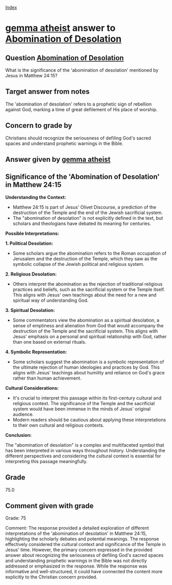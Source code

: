 
[Index](../../index.md)
# [gemma atheist](../../answering_models/gemma_atheist.md) answer to [Abomination of Desolation](../../questions/Abomination_of_Desolation.md)

## Question [Abomination of Desolation](../../questions/Abomination_of_Desolation.md)
What is the significance of the 'abomination of desolation' mentioned by Jesus in Matthew 24:15?

## Target answer from notes
The 'abomination of desolation' refers to a prophetic sign of rebellion against God, marking a time of great defilement of His place of worship.

## Concern to grade by
Christians should recognize the seriousness of defiling God's sacred spaces and understand prophetic warnings in the Bible.

## Answer given by [gemma atheist](../../answering_models/gemma_atheist.md)
## Significance of the 'Abomination of Desolation' in Matthew 24:15

**Understanding the Context:**

* Matthew 24:15 is part of Jesus' Olivet Discourse, a prediction of the destruction of the Temple and the end of the Jewish sacrificial system.
* The "abomination of desolation" is not explicitly defined in the text, but scholars and theologians have debated its meaning for centuries.

**Possible Interpretations:**

**1. Political Desolation:**
* Some scholars argue the abomination refers to the Roman occupation of Jerusalem and the destruction of the Temple, which they saw as the symbolic collapse of the Jewish political and religious system.

**2. Religious Desolation:**
* Others interpret the abomination as the rejection of traditional religious practices and beliefs, such as the sacrificial system or the Temple itself. This aligns with Jesus' own teachings about the need for a new and spiritual way of understanding God.

**3. Spiritual Desolation:**
* Some commentators view the abomination as a spiritual desolation, a sense of emptiness and alienation from God that would accompany the destruction of the Temple and the sacrificial system. This aligns with Jesus' emphasis on a personal and spiritual relationship with God, rather than one based on external rituals.

**4. Symbolic Representation:**
* Some scholars suggest the abomination is a symbolic representation of the ultimate rejection of human ideologies and practices by God. This aligns with Jesus' teachings about humility and reliance on God's grace rather than human achievement.

**Cultural Considerations:**

* It's crucial to interpret this passage within its first-century cultural and religious context. The significance of the Temple and the sacrificial system would have been immense in the minds of Jesus' original audience.
* Modern readers should be cautious about applying these interpretations to their own cultural and religious contexts.

**Conclusion:**

The "abomination of desolation" is a complex and multifaceted symbol that has been interpreted in various ways throughout history. Understanding the different perspectives and considering the cultural context is essential for interpreting this passage meaningfully.

## Grade
75.0

## Comment given with grade
Grade: 75

Comment: The response provided a detailed exploration of different interpretations of the 'abomination of desolation' in Matthew 24:15, highlighting the scholarly debates and potential meanings. The response effectively considered the cultural context and significance of the Temple in Jesus' time. However, the primary concern expressed in the provided answer about recognizing the seriousness of defiling God's sacred spaces and understanding prophetic warnings in the Bible was not directly addressed or emphasized in the response. While the response was informative and well-structured, it could have connected the content more explicitly to the Christian concern provided.
